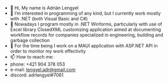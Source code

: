 - 👋 Hi, My name is Adrián Lengyel
- 👀 I’m interested in programming of any kind, but I currently work mostly with .NET (both Visual Basic and C#)
- 🌱 Nowadays I program mostly in .NET Winforms, particularly with use of Excel library ClosedXML customizing application aimed at documenting workflow records for companies specialized in engineering, building and garbage collection
- 🎪 For the time being I work on a MAUI application with ASP.NET API in order to monitor my work effectivity
- 📫 How to reach me: 
-   phone: +421 904 378 053
-   e-mail: lengyel.adr@gmail.com
-   discord: adrlengyel#7061 

<!---
adrlengyel/adrlengyel is a ✨ special ✨ repository because its `README.md` (this file) appears on your GitHub profile.
You can click the Preview link to take a look at your changes.
--->
